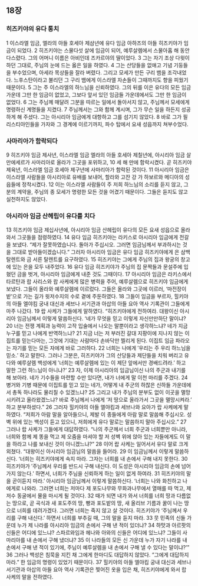 ## 18장
### 히즈키야의 유다 통치
1 이스라엘 임금, 엘라의 아들 호세아 제삼년에 유다 임금 아하즈의 아들 히즈키야가 임금이 되었다.
2 히즈키야는 스물다섯 살에 임금이 되어, 예루살렘에서 스물아홉 해 동안 다스렸다. 그의 어머니 이름은 아비인데 즈카르야의 딸이었다.
3 그는 자기 조상 다윗이 하던 그대로, 주님의 눈에 드는 옳은 일을 하였다.
4 그는 산당들을 없애고 기념 기둥들을 부수었으며, 아세라 목상들을 잘라 버렸다. 그리고 모세가 만든 구리 뱀을 조각내었다. 느후스탄이라고 불리던 그 구리 뱀에게 이스라엘 자손들이 그때까지도 향을 피웠기 때문이다.
5 그는 주 이스라엘의 하느님을 신뢰하였다. 그의 뒤를 이은 유다의 모든 임금 가운데 그만 한 임금이 없었고, 그보다 앞서 있던 임금들 가운데에서도 그만 한 임금이 없었다.
6 그는 주님께 매달려 그분을 따르는 일에서 돌아서지 않고, 주님께서 모세에게 명령하신 계명들을 지켰다.
7 주님께서는 그와 함께 계시며, 그가 무슨 일을 하든지 성공하게 해 주셨다. 그는 아시리아 임금에게 대항하고 그를 섬기지 않았다.
8 바로 그가 필리스티아인들을 가자와 그 경계에 이르기까지, 파수 탑에서 요새 성읍까지 쳐부수었다.
### 사마리아가 함락되다
9 히즈키야 임금 제사년, 이스라엘 임금 엘라의 아들 호세아 제칠년에, 아시리아 임금 살만에세르가 사마리아로 올라가 그곳을 포위하고,
10 세 해 만에 함락시켰다. 곧 히즈키야 제육년, 이스라엘 임금 호세아 제구년에 사마리아가 함락된 것이다.
11 아시리아 임금은 이스라엘 사람들을 아시리아로 유배를 보내어, 할라와 고잔 강 가 하보르와 메디아의 성읍들에 정착시켰다.
12 이는 이스라엘 사람들이 주 저희 하느님의 소리를 듣지 않고, 그분의 계약을, 주님의 종 모세가 명령한 모든 것을 어겼기 때문이다. 그들은 듣지도 않고 실천하지도 않았다.
### 아시리아 임금 산헤립이 유다를 치다
13 히즈키야 임금 제십사년에, 아시리아 임금 산헤립이 유다의 모든 요새 성읍으로 올라와서 그곳들을 점령하였다.
14 유다 임금 히즈키야는 라키스로 아시리아 임금에게 전갈을 보냈다. “제가 잘못하였습니다. 돌아가 주십시오. 그러면 임금님께서 부과하시는 것을 그대로 받아들이겠습니다.” 그러자 아시리아 임금은 유다 임금 히즈키야에게 은 삼백 탈렌트와 금 서른 탈렌트를 요구하였다.
15 히즈키야는 그에게 주님의 집과 왕궁의 창고에 있는 은을 모두 내주었다.
16 유다 임금 히즈키야가 주님의 집 문짝들과 문설주에 입혔던 금을 벗겨, 아시리아 임금에게 내준 것도 그때이다.
17 아시리아 임금은 라키스에서 타르탄과 랍 사리스와 랍 사케에게 많은 병력을 주어, 예루살렘으로 히즈키야 임금에게 보냈다. 그들이 올라와 예루살렘에 이르렀다. 그들은 올라와 그곳에 이르러, ‘마전장이 밭’으로 가는 길가 윗저수지의 수로 곁에 주둔하였다.
18 그들이 임금을 부르자, 힐키야의 아들 엘야킴 궁내 대신과 세브나 서기관과 아삽의 아들 요아 역사 기록관이 그들에게 마주 나갔다.
19 랍 사케가 그들에게 말하였다. “히즈키야에게 전하여라. 대왕이신 아시리아 임금님께서 이렇게 말씀하신다. ‘네가 무엇을 믿고 이렇게 자신만만하단 말이냐?
20 너는 전쟁 계획과 능력이 고작 입술에서 나오는 말뿐이라고 생각하느냐? 네가 지금 누구를 믿고 나에게 반역하느냐?
21 지금 너는 저 부러진 갈대 지팡이에 지나지 않는 이집트를 믿는다마는, 그것에 기대는 사람마다 손바닥만 찔리게 된다. 이집트 임금 파라오는 자기를 믿는 모든 자에게 바로 그러하다.
22 너희는 나에게 ′우리는 주 우리 하느님을 믿소.′ 하고 말한다. 그러나 그분은, 히즈키야가 그의 산당들과 제단들을 치워 버리고 유다와 예루살렘 백성에게 ′너희는 예루살렘에 있는 이 제단 앞에서만 경배드려라.′ 하고 말한 그런 하느님이 아니냐?’
23 자, 이제 아시리아의 임금님이신 나의 주군과 내기를 해 보아라. 네가 기수들을 마련할 수만 있다면, 내가 너에게 말 이천 마리를 주겠다.
24 병거와 기병 때문에 이집트를 믿고 있는 네가, 어떻게 내 주군의 하찮은 신하들 가운데에서 총독 하나라도 물리칠 수 있겠느냐?
25 그리고 내가 주님의 분부도 없이 이곳을 멸망시키려고 올라왔겠느냐? 바로 주님께서 나에게 ‘저 땅으로 올라가서 그곳을 멸망시켜라.’ 하고 분부하셨다.”
26 그러자 힐키야의 아들 엘야킴과 세브나와 요아가 랍 사케에게 말하였다. “저희가 아람 말을 알아들으니, 제발 이 종들에게 아람 말로 말씀해 주십시오. 성벽 위에 있는 백성이 듣고 있으니, 저희에게 유다 말로는 말씀하지 말아 주십시오.”
27 그러나 랍 사케가 그들에게 대답하였다. “나의 주군께서 너희 주군과 너희뿐만 아니라, 너희와 함께 제 똥을 먹고 제 오줌을 마셔야 할 저 성벽 위에 앉아 있는 자들에게도 이 말을 하라고 나를 보내신 것이 아니겠느냐?”
28 이어 랍 사케는 일어서서 유다 말로 크게 외쳤다. “대왕이신 아시리아 임금님의 말씀을 들어라.
29 이 임금님께서 이렇게 말씀하신다. ‘너희는 히즈키야에게 속지 마라. 그자는 너희를 내 손에서 구해 내지 못한다.
30 히즈키야가 ′주님께서 우리를 반드시 구해 내신다. 이 도성은 아시리아 임금의 손에 넘어가지 않는다.′ 하면서, 너희가 주님을 신뢰하게 하는 일이 없게 하여라.
31 히즈키야의 말을 곧이듣지 마라.’ 아시리아 임금님께서 이렇게 말씀하신다. ‘너희는 나와 화친하고 나에게로 나와라. 그러면 너희는 저마다 제 포도나무와 무화과나무에서 열매를 따 먹고, 제 저수 동굴에서 물을 마시게 될 것이다.
32 때가 되면 내가 와서 너희를 너희 땅과 다름없는 땅으로, 곧 곡식과 새 포도주의 땅, 빵과 포도밭의 땅, 새 올리브 기름과 꿀이 나는 땅으로 너희를 데려가겠다. 그러면 너희는 죽지 않고 살 것이다. 히즈키야가 ‘주님께서 우리를 구해 내신다.’ 하면서 너희를 부추길 때, 그의 말을 듣지 마라.
33 뭇 민족의 신들 가운데 누가 제 나라를 아시리아 임금의 손에서 구해 낸 적이 있더냐?
34 하맛과 아르팟의 신들은 어디에 있느냐? 스파르와임과 헤나와 아와의 신들은 어디에 있느냐? 그들이 사마리아를 내 손에서 구해 냈더냐?
35 이 나라들의 모든 신 가운데 누가 자기 나라를 내 손에서 구해 낸 적이 있기에, 주님이 예루살렘을 내 손에서 구해 낼 수 있다는 말이냐?’”
36 그러나 백성은 침묵을 지킨 채 그에게 한마디도 대답하지 않았다. “그에게 대답하지 마라.” 한 임금의 명령이 있었기 때문이다.
37 힐키야의 아들 엘야킴 궁내 대신과 세브나 서기관과 아삽의 아들 요아 역사 기록관은 찢어진 옷을 입은 채, 히즈키야에게 와서 랍 사케의 말을 전하였다.
